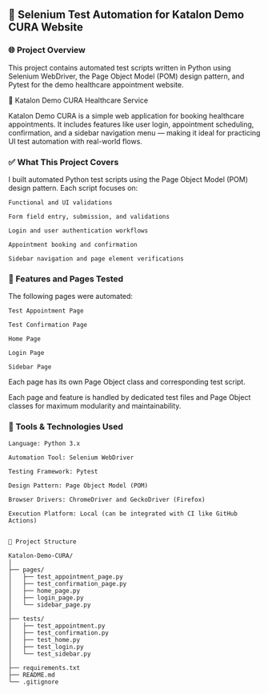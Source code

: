 ## 🔧 Selenium Test Automation for Katalon Demo CURA Website
### 🌐 Project Overview

This project contains automated test scripts written in Python using Selenium WebDriver, the Page Object Model (POM) design pattern, and Pytest for the demo healthcare appointment website.

🔗 Katalon Demo CURA Healthcare Service

Katalon Demo CURA is a simple web application for booking healthcare appointments. It includes features like user login, appointment scheduling, confirmation, and a sidebar navigation menu — making it ideal for practicing UI test automation with real-world flows.

### ✅ What This Project Covers

I built automated Python test scripts using the Page Object Model (POM) design pattern. Each script focuses on:

    Functional and UI validations

    Form field entry, submission, and validations

    Login and user authentication workflows

    Appointment booking and confirmation

    Sidebar navigation and page element verifications

### 📄 Features and Pages Tested

The following pages were automated:

    Test Appointment Page

    Test Confirmation Page

    Home Page

    Login Page

    Sidebar Page

Each page has its own Page Object class and corresponding test script.

Each page and feature is handled by dedicated test files and Page Object classes for maximum modularity and maintainability.

### 🧰 Tools & Technologies Used

    Language: Python 3.x

    Automation Tool: Selenium WebDriver

    Testing Framework: Pytest

    Design Pattern: Page Object Model (POM)

    Browser Drivers: ChromeDriver and GeckoDriver (Firefox)

    Execution Platform: Local (can be integrated with CI like GitHub Actions)

```

📁 Project Structure

Katalon-Demo-CURA/
│
├── pages/
│   ├── test_appointment_page.py
│   ├── test_confirmation_page.py
│   ├── home_page.py
│   ├── login_page.py
│   └── sidebar_page.py
│
├── tests/
│   ├── test_appointment.py
│   ├── test_confirmation.py
│   ├── test_home.py
│   ├── test_login.py
│   └── test_sidebar.py
│
├── requirements.txt
├── README.md
└── .gitignore
